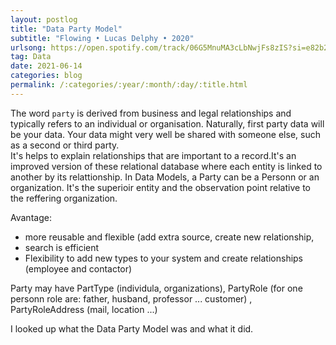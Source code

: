 ```yaml
---
layout: postlog
title: "Data Party Model"
subtitle: "Flowing • Lucas Delphy • 2020"
urlsong: https://open.spotify.com/track/06G5MnuMA3cLbNwjFs8zIS?si=e82b2f51be8b4b08
tag: Data
date: 2021-06-14
categories: blog
permalink: /:categories/:year/:month/:day/:title.html
---
```

The word `party` is derived from business and legal relationships and typically refers to an individual or organisation. Naturally, first party data will be your data. Your data might very well be shared with someone else, such as a second or third party.   
It's helps to explain relationships that are important to a record.It's an improved version of these relational database where each entity is linked to another by its relattionship. 
In Data Models, a Party can be a Personn or an organization. It's the superioir entity and the observation point relative to the reffering organization. 

Avantage: 
- more reusable and flexible (add extra source, create new relationship,
- search is efficient
- Flexibility to add new types to your system and create relationships (employee and contactor)

Party may have PartType (individula, organizations), PartyRole (for one personn role are: father, husband, professor ... customer) , PartyRoleAddress (mail, location ...)

I looked up what the Data Party Model was and what it did.